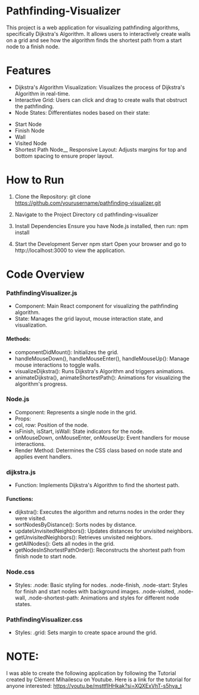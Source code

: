 # Pathfinding-Visualizer
This project is a web application for visualizing pathfinding algorithms, specifically Dijkstra's Algorithm. It allows users to interactively create walls on a grid and see how the algorithm finds the shortest path from a start node to a finish node.

# Features
- Dijkstra's Algorithm Visualization: Visualizes the process of Dijkstra's Algorithm in real-time.
- Interactive Grid: Users can click and drag to create walls that obstruct the pathfinding.
- Node States: Differentiates nodes based on their state:
* Start Node
* Finish Node
* Wall
* Visited Node
* Shortest Path Node__
Responsive Layout: Adjusts margins for top and bottom spacing to ensure proper layout.

# How to Run
1. Clone the Repository:
git clone https://github.com/yourusername/pathfinding-visualizer.git

2. Navigate to the Project Directory
cd pathfinding-visualizer

3. Install Dependencies
Ensure you have Node.js installed, then run:
npm install

4. Start the Development Server
npm start
Open your browser and go to http://localhost:3000 to view the application.

# Code Overview
### PathfindingVisualizer.js
- Component: Main React component for visualizing the pathfinding algorithm.
- State: Manages the grid layout, mouse interaction state, and visualization.
#### Methods:
- componentDidMount(): Initializes the grid.
- handleMouseDown(), handleMouseEnter(), handleMouseUp(): Manage mouse interactions to toggle walls.
- visualizeDijkstra(): Runs Dijkstra's Algorithm and triggers animations.
- animateDijkstra(), animateShortestPath(): Animations for visualizing the algorithm's progress.


### Node.js
- Component: Represents a single node in the grid.
- Props:
- col, row: Position of the node.
- isFinish, isStart, isWall: State indicators for the node.
- onMouseDown, onMouseEnter, onMouseUp: Event handlers for mouse interactions.
- Render Method: Determines the CSS class based on node state and applies event handlers.


### dijkstra.js
- Function: Implements Dijkstra's Algorithm to find the shortest path.
#### Functions:
- dijkstra(): Executes the algorithm and returns nodes in the order they were visited.
- sortNodesByDistance(): Sorts nodes by distance.
- updateUnvisitedNeighbors(): Updates distances for unvisited neighbors.
- getUnvisitedNeighbors(): Retrieves unvisited neighbors.
- getAllNodes(): Gets all nodes in the grid.
- getNodesInShortestPathOrder(): Reconstructs the shortest path from finish node to start node.


### Node.css
- Styles:
.node: Basic styling for nodes.
.node-finish, .node-start: Styles for finish and start nodes with background images.
.node-visited, .node-wall, .node-shortest-path: Animations and styles for different node states.


### PathfindingVisualizer.css
- Styles:
.grid: Sets margin to create space around the grid.

# NOTE: 
I was able to create the following application by following the Tutorial created by Clément Mihailescu on Youtube. Here is a link for the tutorial for anyone interested: https://youtu.be/msttfIHHkak?si=XQXExVhT-s5hya_t
